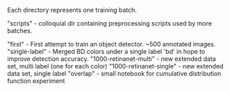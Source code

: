 Each directory represents one training batch.

"scripts" - colloquial dir containing preprocessing scripts used by more batches.

"first" - First attempt to train an object detector. ~500 annotated images.
"single-label" - Merged BD colors under a single label 'bd' in hope to improve detection accuracy.
"1000-retinanet-multi" - new extended data set, multi label (one for each color)
"1000-retinanet-single" - new extended data set, single label
"overlap" - small notebook for cumulative distribution function experiment 
